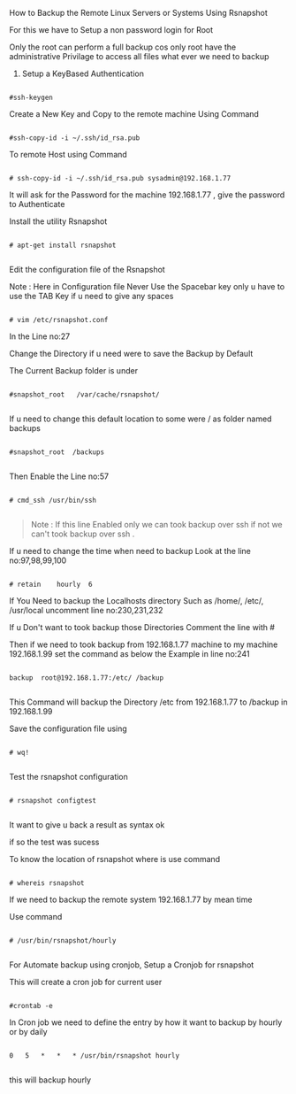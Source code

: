 How to Backup the Remote Linux Servers or Systems Using Rsnapshot 


For this we have to Setup a non password login for Root 

Only the root can perform a full backup cos only root have the administrative Privilage to access all files what ever we need to backup 

1. Setup a KeyBased Authentication 

```

#ssh-keygen

```

Create a New Key and Copy to the remote machine Using Command 

```

#ssh-copy-id -i ~/.ssh/id_rsa.pub 

```

To remote Host using Command 

```

# ssh-copy-id -i ~/.ssh/id_rsa.pub sysadmin@192.168.1.77

```

It will ask for the Password for the machine 192.168.1.77 , give the password to Authenticate 

Install the utility Rsnapshot 

```

# apt-get install rsnapshot 


```

Edit the configuration file of the Rsnapshot 

Note : Here in Configuration file Never Use the Spacebar key only u have to use the TAB Key if u need to give any spaces 

```

# vim /etc/rsnapshot.conf

```

In the Line no:27

Change the Directory if u need were to save the Backup by Default  

The Current Backup folder is under 

```

#snapshot_root   /var/cache/rsnapshot/   


```

If u need to change this default location to some were / as folder named backups

```

#snapshot_root	/backups


```

Then Enable the Line no:57 

```

# cmd_ssh /usr/bin/ssh


```

>Note : If this line Enabled only we can took backup over ssh if not we can't took backup over ssh .


If u need to change the time when need to backup 
Look at the line no:97,98,99,100

```

# retain	hourly	6

```

If You Need to backup the Localhosts directory Such as /home/, /etc/, /usr/local
uncomment line no:230,231,232

If u Don't want to took backup those Directories Comment the line with # 

Then if we need to took backup from 192.168.1.77 machine to my machine 192.168.1.99 set the command as below the Example in line no:241


```

backup	root@192.168.1.77:/etc/	/backup


```

This Command will backup the Directory /etc from 192.168.1.77 to /backup in 192.168.1.99

Save the configuration file using

```

# wq!


```

Test the rsnapshot configuration

```

# rsnapshot configtest 


```

It want to give u back a result as syntax ok

if so the test was sucess 

To know the location of rsnapshot where is use command 

```

# whereis rsnapshot 

```

If we need to backup the remote system 192.168.1.77 by mean time 

Use command 

```

# /usr/bin/rsnapshot/hourly 


```

For Automate backup using cronjob, Setup a Cronjob for rsnapshot 


This will create a cron job for current user 


```

#crontab -e 

```


In Cron job we need to define the entry by how it want to backup by hourly or by daily 


```

0	5	*	*	* /usr/bin/rsnapshot hourly 


```

this will backup hourly 


